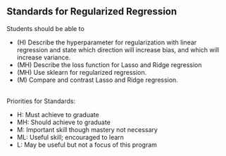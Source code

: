 ## Standards for Regularized Regression
Students should be able to
 * (H) Describe the hyperparameter for regularization with linear regression and state which direction will increase bias, and which will increase variance.
 * (MH) Describe the loss function for Lasso and Ridge regression
 * (MH) Use sklearn for regularized regression.
 * (M) Compare and contrast Lasso and Ridge regression.

<br/>Priorities for Standards:
 * H:  Must achieve to graduate
 * MH: Should achieve to graduate
 * M:  Important skill though mastery not necessary
 * ML: Useful skill; encouraged to learn
 * L:  May be useful but not a focus of this program